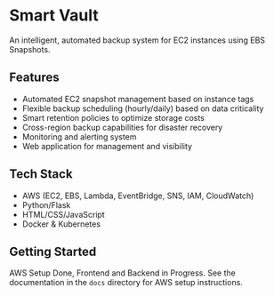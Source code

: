 # Smart Vault

An intelligent, automated backup system for EC2 instances using EBS Snapshots.

## Features

- Automated EC2 snapshot management based on instance tags
- Flexible backup scheduling (hourly/daily) based on data criticality
- Smart retention policies to optimize storage costs
- Cross-region backup capabilities for disaster recovery
- Monitoring and alerting system
- Web application for management and visibility

## Tech Stack

- AWS (EC2, EBS, Lambda, EventBridge, SNS, IAM, CloudWatch)
- Python/Flask
- HTML/CSS/JavaScript
- Docker & Kubernetes

## Getting Started

AWS Setup Done, Frontend and Backend in Progress. See the documentation in the `docs` directory for AWS setup instructions.
